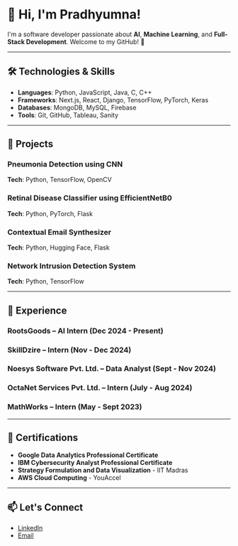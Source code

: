 # **👋 Hi, I'm Pradhyumna!**

I'm a software developer passionate about **AI**, **Machine Learning**, and **Full-Stack Development**. Welcome to my GitHub! 🚀

---

## 🛠️ **Technologies & Skills**

- **Languages**: Python, JavaScript, Java, C, C++
- **Frameworks**: Next.js, React, Django, TensorFlow, PyTorch, Keras
- **Databases**: MongoDB, MySQL, Firebase
- **Tools**: Git, GitHub, Tableau, Sanity

---

## 🚀 **Projects**

### **Pneumonia Detection using CNN**  
**Tech**: Python, TensorFlow, OpenCV

### **Retinal Disease Classifier using EfficientNetB0**  
**Tech**: Python, PyTorch, Flask

### **Contextual Email Synthesizer**  
**Tech**: Python, Hugging Face, Flask

### **Network Intrusion Detection System**  
**Tech**: Python, TensorFlow

---

## 💼 **Experience**

### **RootsGoods** – **AI Intern** (Dec 2024 - Present)

### **SkillDzire** – **Intern** (Nov - Dec 2024)

### **Noesys Software Pvt. Ltd.** – **Data Analyst** (Sept - Nov 2024)

### **OctaNet Services Pvt. Ltd.** – **Intern** (July - Aug 2024)

### **MathWorks** – **Intern** (May - Sept 2023)

---

## 🏅 **Certifications**

- **Google Data Analytics Professional Certificate**
- **IBM Cybersecurity Analyst Professional Certificate**
- **Strategy Formulation and Data Visualization** - IIT Madras
- **AWS Cloud Computing** - YouAccel

---

## 📫 **Let's Connect**

- [LinkedIn](www.linkedin.com/in/pradhyumna-s-62956425b)
- [Email](pradycod@gmail.com)
